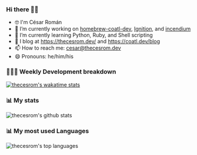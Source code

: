 ### Hi there 👋🏽

<!--
**thecesrom/thecesrom** is a ✨ _special_ ✨ repository because its `README.md` (this file) appears on your GitHub profile.

Here are some ideas to get you started:
-->
- 🤓 I'm César Román
- 🔭 I’m currently working on [homebrew-coatl-dev](https://github.com/coatl-dev/homebrew-coatl-dev/), [Ignition](https://github.com/thecesrom/Ignition), and [incendium](https://github.com/thecesrom/incendium)
- 🌱 I’m currently learning Python, Ruby, and Shell scripting
- 📖 I blog at https://thecesrom.dev/ and https://coatl.dev/blog
- 📫 How to reach me: cesar@thecesrom.dev
- 😄 Pronouns: he/him/his

### 👨🏽‍💻 Weekly Development breakdown

[![thecesrom's wakatime stats](https://github-readme-stats.thecesrom.vercel.app/api/wakatime?username=thecesrom&layout=compact&theme=dark)](https://wakatime.com/@thecesrom)

### 📊 My stats

![thecesrom's github stats](https://github-readme-stats.thecesrom.vercel.app/api?username=thecesrom&count_private=true&show_icons=true&include_all_commits=true&theme=dark)

### 📊 My most used Languages

![thecesrom's top languages](https://github-readme-stats.thecesrom.vercel.app/api/top-langs/?username=thecesrom&layout=compact&theme=dark)
